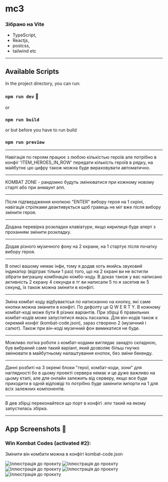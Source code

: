 # mc3

### Зібрано на Vite

+ TypeScript,
+ Reactjs,
+ postcss,
+ tailwind etc

------------

## Available Scripts

In the project directory, you can run:

### `npm run dev` :tada:
or
### `npm run build`
or but before you have to run build
### `npm run preview` 

------------

Навігація по героям працює з любою кількістью героїв але потрібно в конфіг 'ITEM_HEROES_IN_ROW' передати кількість героїв в рядку, на майбутнє цю цифру також можна буде вираховувати автоматично.

------------

KOMBAT ZONE - рандомно будуть змінюватися при кожному новому старті або при анмаунт апп.

------------

Після підтвердження кнопкою "ENTER" вибору героя на 1 скріні, навігація стрілками деактивується щоб гравець не міг вже після вибору змінити героя.

------------

Додана перевірка розкладки клавіатури, якщо кирилиця буде алерт з проханням змінити розкладку.

------------

Додав різного музичного фону на 2 єкрани, на 1 стартує після початку вибору героя.

------------

В описі вашому немає інфи, тому я додав хоть якийсь звуковий індикатор (відіграє тільки 1 раз) того, що на 2 єкрані ви не встигли зібрати виграшну комбінацію комбо-коду. В доках також у вас написано активність 2 єкрану 4 секунди в тг ви написали 5 то я засетив як 5 секунд, їх також можна змінити в конфігі.

------------

Зміна комбат коду відбуваєтсья по натисканню на кнопку, які саме кнопки можна зманити в конфігі. По дефолту це Q W E R T Y. В кожному комбат-коді може бути 8 різних варіантів. При збірці 6 правильних комбат-кодів може запуститися якась пасхалка. Для він-кодів також є окремий конфіг (kombat-code.json), зараз створено 2 (музичний і салют). Також при він-коді музичний фон вимикатися не буде.

------------

Можливо логіка роботи з комбат-кодами виглядає занадто складною, був вибраний саме такий варіант, який дозволяє більш гнучко змінювати в майбутньому налаштування кнопок, без зміни бекенду.

------------

Данні розбиті на 3 окремі блоки "герої, комбат-коди, зони" для наглядності бо в цьому проекті сервера немає и це дуже важливо на цьому єтапі, але для онлайн залежить від серверу, якщо все буде приходити в одній відповіді то потрібно буде замінити імпорти на 1 для всіх залежних компонентів.

------------

В дев збірці переконайтеся що порт в конфігі .env такий на якому запустилась збірка.

------------

## App Screenshots :eyes:
### Win Kombat Codes (activated #2):
Змінити він комбати можна в конфігі kombat-code.json

![Іллюстрація до проєкту](https://i.imgur.com/OQzgypQ.png)
![Іллюстрація до проєкту](https://i.imgur.com/kTm6M3c.png)
![Іллюстрація до проєкту](https://i.imgur.com/L2usJZC.jpg)
![Іллюстрація до проєкту](https://i.imgur.com/xc4lLas.jpg)
![Іллюстрація до проєкту](https://i.imgur.com/sDdYY4W.jpg)